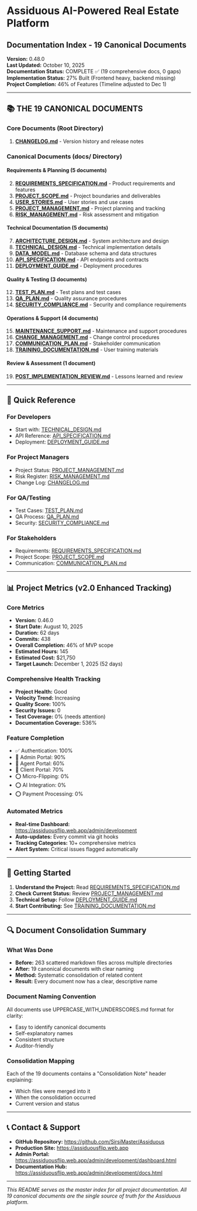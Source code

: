 # Assiduous AI-Powered Real Estate Platform
## Documentation Index - 19 Canonical Documents

**Version:** 0.48.0  
**Last Updated:** October 10, 2025  
**Documentation Status:** COMPLETE ✅ (19 comprehensive docs, 0 gaps)  
**Implementation Status:** 27% Built (Frontend heavy, backend missing)  
**Project Completion:** 46% of Features (Timeline adjusted to Dec 1)

---

## 📚 THE 19 CANONICAL DOCUMENTS

### Core Documents (Root Directory)
1. **[CHANGELOG.md](CHANGELOG.md)** - Version history and release notes

### Canonical Documents (docs/ Directory)

#### Requirements & Planning (5 documents)
2. **[REQUIREMENTS_SPECIFICATION.md](docs/REQUIREMENTS_SPECIFICATION.md)** - Product requirements and features
3. **[PROJECT_SCOPE.md](docs/PROJECT_SCOPE.md)** - Project boundaries and deliverables  
4. **[USER_STORIES.md](docs/USER_STORIES.md)** - User stories and use cases
5. **[PROJECT_MANAGEMENT.md](docs/PROJECT_MANAGEMENT.md)** - Project planning and tracking
6. **[RISK_MANAGEMENT.md](docs/RISK_MANAGEMENT.md)** - Risk assessment and mitigation

#### Technical Documentation (5 documents)
7. **[ARCHITECTURE_DESIGN.md](docs/ARCHITECTURE_DESIGN.md)** - System architecture and design
8. **[TECHNICAL_DESIGN.md](docs/TECHNICAL_DESIGN.md)** - Technical implementation details
9. **[DATA_MODEL.md](docs/DATA_MODEL.md)** - Database schema and data structures
10. **[API_SPECIFICATION.md](docs/API_SPECIFICATION.md)** - API endpoints and contracts
11. **[DEPLOYMENT_GUIDE.md](docs/DEPLOYMENT_GUIDE.md)** - Deployment procedures

#### Quality & Testing (3 documents)
12. **[TEST_PLAN.md](docs/TEST_PLAN.md)** - Test plans and test cases
13. **[QA_PLAN.md](docs/QA_PLAN.md)** - Quality assurance procedures
14. **[SECURITY_COMPLIANCE.md](docs/SECURITY_COMPLIANCE.md)** - Security and compliance requirements

#### Operations & Support (4 documents)
15. **[MAINTENANCE_SUPPORT.md](docs/MAINTENANCE_SUPPORT.md)** - Maintenance and support procedures
16. **[CHANGE_MANAGEMENT.md](docs/CHANGE_MANAGEMENT.md)** - Change control procedures
17. **[COMMUNICATION_PLAN.md](docs/COMMUNICATION_PLAN.md)** - Stakeholder communication
18. **[TRAINING_DOCUMENTATION.md](docs/TRAINING_DOCUMENTATION.md)** - User training materials

#### Review & Assessment (1 document)
19. **[POST_IMPLEMENTATION_REVIEW.md](docs/POST_IMPLEMENTATION_REVIEW.md)** - Lessons learned and review

---

## 🎯 Quick Reference

### For Developers
- Start with: [TECHNICAL_DESIGN.md](docs/TECHNICAL_DESIGN.md)
- API Reference: [API_SPECIFICATION.md](docs/API_SPECIFICATION.md)
- Deployment: [DEPLOYMENT_GUIDE.md](docs/DEPLOYMENT_GUIDE.md)

### For Project Managers
- Project Status: [PROJECT_MANAGEMENT.md](docs/PROJECT_MANAGEMENT.md)
- Risk Register: [RISK_MANAGEMENT.md](docs/RISK_MANAGEMENT.md)
- Change Log: [CHANGELOG.md](CHANGELOG.md)

### For QA/Testing
- Test Cases: [TEST_PLAN.md](docs/TEST_PLAN.md)
- QA Process: [QA_PLAN.md](docs/QA_PLAN.md)
- Security: [SECURITY_COMPLIANCE.md](docs/SECURITY_COMPLIANCE.md)

### For Stakeholders
- Requirements: [REQUIREMENTS_SPECIFICATION.md](docs/REQUIREMENTS_SPECIFICATION.md)
- Project Scope: [PROJECT_SCOPE.md](docs/PROJECT_SCOPE.md)
- Communication: [COMMUNICATION_PLAN.md](docs/COMMUNICATION_PLAN.md)

---

## 📊 Project Metrics (v2.0 Enhanced Tracking)

### Core Metrics
- **Version:** 0.46.0
- **Start Date:** August 10, 2025
- **Duration:** 62 days
- **Commits:** 438
- **Overall Completion:** 46% of MVP scope
- **Estimated Hours:** 145
- **Estimated Cost:** $21,750
- **Target Launch:** December 1, 2025 (52 days)

### Comprehensive Health Tracking
- **Project Health:** Good
- **Velocity Trend:** Increasing
- **Quality Score:** 100%
- **Security Issues:** 0
- **Test Coverage:** 0% (needs attention)
- **Documentation Coverage:** 536%

### Feature Completion
- ✅ Authentication: 100%
- 🔄 Admin Portal: 90%
- 🔄 Agent Portal: 60%
- 🔄 Client Portal: 70%
- ⭕ Micro-Flipping: 0%
- ⭕ AI Integration: 0%
- ⭕ Payment Processing: 0%

### Automated Metrics
- **Real-time Dashboard:** https://assiduousflip.web.app/admin/development
- **Auto-updates:** Every commit via git hooks
- **Tracking Categories:** 10+ comprehensive metrics
- **Alert System:** Critical issues flagged automatically

---

## 🚀 Getting Started

1. **Understand the Project:** Read [REQUIREMENTS_SPECIFICATION.md](docs/REQUIREMENTS_SPECIFICATION.md)
2. **Check Current Status:** Review [PROJECT_MANAGEMENT.md](docs/PROJECT_MANAGEMENT.md)
3. **Technical Setup:** Follow [DEPLOYMENT_GUIDE.md](docs/DEPLOYMENT_GUIDE.md)
4. **Start Contributing:** See [TRAINING_DOCUMENTATION.md](docs/TRAINING_DOCUMENTATION.md)

---

## 🔍 Document Consolidation Summary

### What Was Done
- **Before:** 263 scattered markdown files across multiple directories
- **After:** 19 canonical documents with clear naming
- **Method:** Systematic consolidation of related content
- **Result:** Every document now has a clear, descriptive name

### Document Naming Convention
All documents use UPPERCASE_WITH_UNDERSCORES.md format for clarity:
- Easy to identify canonical documents
- Self-explanatory names
- Consistent structure
- Auditor-friendly

### Consolidation Mapping
Each of the 19 documents contains a "Consolidation Note" header explaining:
- Which files were merged into it
- When the consolidation occurred
- Current version and status

---

## 📞 Contact & Support

- **GitHub Repository:** https://github.com/SirsiMaster/Assiduous
- **Production Site:** https://assiduousflip.web.app
- **Admin Portal:** https://assiduousflip.web.app/admin/development/dashboard.html
- **Documentation Hub:** https://assiduousflip.web.app/admin/development/docs.html

---

*This README serves as the master index for all project documentation. All 19 canonical documents are the single source of truth for the Assiduous platform.*
